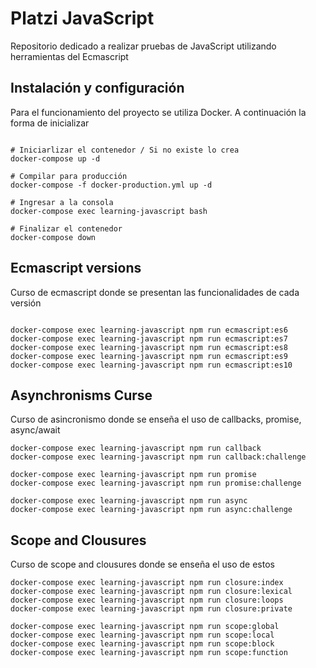 # Platzi JavaScript

Repositorio dedicado a realizar pruebas de JavaScript utilizando herramientas del Ecmascript

## Instalación y configuración

Para el funcionamiento del proyecto se utiliza Docker. A continuación la forma de inicializar

```

# Iniciarlizar el contenedor / Si no existe lo crea
docker-compose up -d

# Compilar para producción
docker-compose -f docker-production.yml up -d

# Ingresar a la consola
docker-compose exec learning-javascript bash

# Finalizar el contenedor
docker-compose down

```

## Ecmascript versions

Curso de ecmascript donde se presentan las funcionalidades de cada versión

```

docker-compose exec learning-javascript npm run ecmascript:es6
docker-compose exec learning-javascript npm run ecmascript:es7
docker-compose exec learning-javascript npm run ecmascript:es8
docker-compose exec learning-javascript npm run ecmascript:es9
docker-compose exec learning-javascript npm run ecmascript:es10

```

## Asynchronisms Curse

Curso de asincronismo donde se enseña el uso de callbacks, promise, async/await

```
docker-compose exec learning-javascript npm run callback
docker-compose exec learning-javascript npm run callback:challenge

docker-compose exec learning-javascript npm run promise
docker-compose exec learning-javascript npm run promise:challenge

docker-compose exec learning-javascript npm run async
docker-compose exec learning-javascript npm run async:challenge

```

## Scope and Clousures

Curso de scope and clousures donde se enseña el uso de estos

```
docker-compose exec learning-javascript npm run closure:index
docker-compose exec learning-javascript npm run closure:lexical
docker-compose exec learning-javascript npm run closure:loops
docker-compose exec learning-javascript npm run closure:private

docker-compose exec learning-javascript npm run scope:global
docker-compose exec learning-javascript npm run scope:local
docker-compose exec learning-javascript npm run scope:block
docker-compose exec learning-javascript npm run scope:function

```